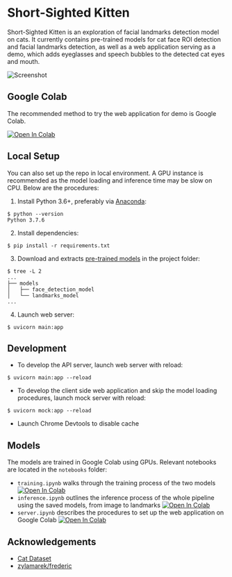 # Short-Sighted Kitten

Short-Sighted Kitten is an exploration of facial landmarks detection model on cats. It currently contains pre-trained models for cat face ROI detection and facial landmarks detection, as well as a web application serving as a demo, which adds eyeglasses and speech bubbles to the detected cat eyes and mouth.

![Screenshot](https://user-images.githubusercontent.com/944420/81476487-c5ab7100-9244-11ea-85c3-29ddf11ee72f.jpg)

## Google Colab

The recommended method to try the web application for demo is Google Colab.

[![Open In Colab](https://colab.research.google.com/assets/colab-badge.svg)](https://colab.research.google.com/github/Chun0119/Short-sighted-Kitten/blob/master/notebooks/server.ipynb)

## Local Setup

You can also set up the repo in local environment. A GPU instance is recommended as the model loading and inference time may be slow on CPU. Below are the procedures:

1. Install Python 3.6+, preferably via [Anaconda](https://www.anaconda.com/):

```shell
$ python --version
Python 3.7.6
```

2. Install dependencies:

```shell
$ pip install -r requirements.txt
```

3. Download and extracts [pre-trained models](https://drive.google.com/file/d/1ncrxIyUBps_5_iCnYRmRlutCAXrGm4lk/view?usp=sharing) in the project folder:

```shell
$ tree -L 2
...
├── models
│   ├── face_detection_model
│   └── landmarks_model
...
```

4. Launch web server:

```shell
$ uvicorn main:app
```

## Development

- To develop the API server, launch web server with reload:

```shell
$ uvicorn main:app --reload
```

- To develop the client side web application and skip the model loading procedures, launch mock server with reload:

```shell
$ uvicorn mock:app --reload
```

- Launch Chrome Devtools to disable cache

## Models

The models are trained in Google Colab using GPUs. Relevant notebooks are located in the `notebooks` folder:

- `training.ipynb` walks through the training process of the two models [![Open In Colab](https://colab.research.google.com/assets/colab-badge.svg)](https://colab.research.google.com/github/Chun0119/Short-sighted-Kitten/blob/master/notebooks/training.ipynb)
- `inference.ipynb` outlines the inference process of the whole pipeline using the saved models, from image to landmarks [![Open In Colab](https://colab.research.google.com/assets/colab-badge.svg)](https://colab.research.google.com/github/Chun0119/Short-sighted-Kitten/blob/master/notebooks/inference.ipynb)
- `server.ipynb` describes the procedures to set up the web application on Google Colab [![Open In Colab](https://colab.research.google.com/assets/colab-badge.svg)](https://colab.research.google.com/github/Chun0119/Short-sighted-Kitten/blob/master/notebooks/server.ipynb)

## Acknowledgements

- [Cat Dataset](https://www.kaggle.com/crawford/cat-dataset)
- [zylamarek/frederic](https://github.com/zylamarek/frederic)
